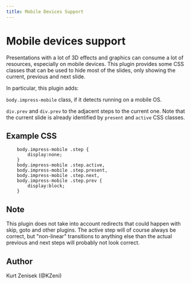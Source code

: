 ```yaml
---
title: Mobile Devices Support
---
```

Mobile devices support
======================

Presentations with a lot of 3D effects and graphics can consume a lot of resources, especially on mobile devices.
This plugin provides some CSS classes that can be used to hide most of the slides, only showing the current, previous
and next slide.

In particular, this plugin adds:

`body.impress-mobile` class, if it detects running on a mobile OS.

`div.prev` and `div.prev` to the adjacent steps to the current one. Note that the current slide is already identified
by `present` and `active` CSS classes.

Example CSS
-----------

        body.impress-mobile .step {
            display:none;
        }
        body.impress-mobile .step.active,
        body.impress-mobile .step.present,
        body.impress-mobile .step.next,
        body.impress-mobile .step.prev {
            display:block;
        }

Note
----

This plugin does not take into account redirects that could happen with skip, goto and other plugins. The active
step will of course always be correct, but "non-linear" transitions to anything else than the actual previous and next
steps will probably not look correct.

Author
------

Kurt Zenisek (@KZeni)
